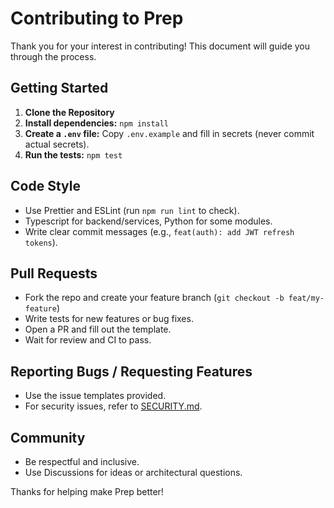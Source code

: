 # Contributing to Prep

Thank you for your interest in contributing! This document will guide you through the process.

## Getting Started

1. **Clone the Repository**
2. **Install dependencies:** `npm install`
3. **Create a `.env` file:** Copy `.env.example` and fill in secrets (never commit actual secrets).
4. **Run the tests:** `npm test`

## Code Style

- Use Prettier and ESLint (run `npm run lint` to check).
- Typescript for backend/services, Python for some modules.
- Write clear commit messages (e.g., `feat(auth): add JWT refresh tokens`).

## Pull Requests

- Fork the repo and create your feature branch (`git checkout -b feat/my-feature`)
- Write tests for new features or bug fixes.
- Open a PR and fill out the template.
- Wait for review and CI to pass.

## Reporting Bugs / Requesting Features

- Use the issue templates provided.
- For security issues, refer to [SECURITY.md](SECURITY.md).

## Community

- Be respectful and inclusive.
- Use Discussions for ideas or architectural questions.

Thanks for helping make Prep better!